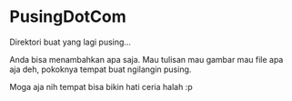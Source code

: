 PusingDotCom
============

Direktori buat yang lagi pusing...

Anda bisa menambahkan apa saja. Mau tulisan mau gambar mau file apa aja deh, pokoknya tempat buat ngilangin pusing.

Moga aja nih tempat bisa bikin hati ceria halah :p
